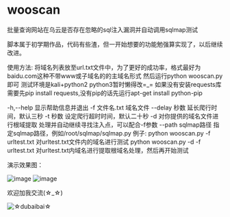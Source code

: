 # wooscan
批量查询网站在乌云是否存在忽略的sql注入漏洞并自动调用sqlmap测试

脚本属于初学期作品，代码有些渣，但一开始想要的功能勉强算实现了，以后继续改进。

使用方法:
将域名列表放至url.txt文件中，为了更好的成功率，格式最好为baidu.com这种不带www或子域名的的主域名形式
然后运行python wooscan.py即可
测试环境是kali+python2
python3暂时懒得改=_=
如果没有安装requests库需要先pip install requests,没有pip的话先运行apt-get install python-pip

-h,--help               显示帮助信息并退出
-f  文件名.txt          域名文件
--delay 秒数            延长爬行时间，默认三秒
-t  秒数                设定爬行超时时间，默认二十秒
-d                      对你提供的域名文件进行根域提取 处理并自动继续寻找注入点，可以配合-f参数
--path  sqlmap路径      指定sqlmap路径，例如/root/sqlmap/sqlmap.py
例子:
python wooscan.py -f urltest.txt      对urltest.txt文件内的域名进行测试
python wooscan.py -d -f urltest.txt  对urltest.txt内域名进行提取根域名处理，然后再开始测试

演示效果图：



![image](https://github.com/9tail123/wooscan/blob/master/image/-3c6bfdfcf1dba7f.jpg)
![image](https://github.com/9tail123/wooscan/blob/master/image/Screenshot_2018-03-26-17-56-59-994_com.sonelli.juicessh.png)


欢迎加我交流(☆_☆)


![☆dubaibai☆](https://github.com/9tail123/wooscan/blob/master/image/50f88e5a4d3c6e84.jpg)
